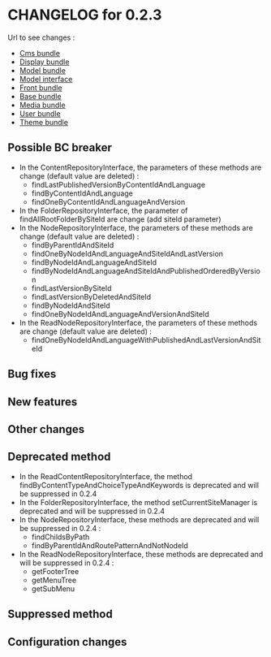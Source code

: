 # CHANGELOG for 0.2.3

Url to see changes : 

 - [Cms bundle](https://github.com/open-orchestra/open-orchestra-cms-bundle/compare/v0.2.2...v0.2.3)
 - [Display bundle](https://github.com/open-orchestra/open-orchestra-display-bundle/compare/v0.2.2...v0.2.3)
 - [Model bundle](https://github.com/open-orchestra/open-orchestra-model-bundle/compare/v0.2.2...v0.2.3)
 - [Model interface](https://github.com/open-orchestra/open-orchestra-model-interface/compare/v0.2.2...v0.2.3)
 - [Front bundle](https://github.com/open-orchestra/open-orchestra-front-bundle/compare/v0.2.2...v0.2.3)
 - [Base bundle](https://github.com/open-orchestra/open-orchestra-base-bundle/compare/v0.2.2...v0.2.3)
 - [Media bundle](https://github.com/open-orchestra/open-orchestra-media-bundle/compare/v0.2.2...v0.2.3)
 - [User bundle](https://github.com/open-orchestra/open-orchestra-user-bundle/compare/v0.2.2...v0.2.3)
 - [Theme bundle](https://github.com/open-orchestra/open-orchestra-theme-bundle/compare/v0.2.2...v0.2.3)

## Possible BC breaker

  - In the ContentRepositoryInterface, the parameters of these methods are change (default value are deleted) :
    - findLastPublishedVersionByContentIdAndLanguage
    - findByContentIdAndLanguage
    - findOneByContentIdAndLanguageAndVersion
  - In the FolderRepositoryInterface, the parameter of findAllRootFolderBySiteId are change (add siteId parameter)
  - In the NodeRepositoryInterface, the parameters of these methods are change (default value are deleted) :
    - findByParentIdAndSiteId
    - findOneByNodeIdAndLanguageAndSiteIdAndLastVersion
    - findByNodeIdAndLanguageAndSiteId
    - findByNodeIdAndLanguageAndSiteIdAndPublishedOrderedByVersion
    - findLastVersionBySiteId
    - findLastVersionByDeletedAndSiteId
    - findByNodeIdAndSiteId
    - findOneByNodeIdAndLanguageAndVersionAndSiteId
  - In the ReadNodeRepositoryInterface, the parameters of these methods are change (default value are deleted) :
    - findOneByNodeIdAndLanguageWithPublishedAndLastVersionAndSiteId

## Bug fixes

## New features

## Other changes

## Deprecated method

 - In the ReadContentRepositoryInterface, the method findByContentTypeAndChoiceTypeAndKeywords is deprecated and will be suppressed in 0.2.4
 - In the FolderRepositoryInterface, the method setCurrentSiteManager is deprecated and will be suppressed in 0.2.4
 - In the NodeRepositoryInterface, these methods are deprecated and will be suppressed in 0.2.4 :
    - findChildsByPath
    - findByParentIdAndRoutePatternAndNotNodeId
 - In the ReadNodeRepositoryInterface, these methods are deprecated and will be suppressed in 0.2.4 :
    - getFooterTree
    - getMenuTree
    - getSubMenu

## Suppressed method

## Configuration changes
